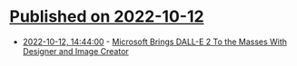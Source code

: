 # [Published on 2022-10-12](index.md)

* [2022-10-12, 14:44:00](https://tech.slashdot.org/story/22/10/12/1444259/microsoft-brings-dall-e-2-to-the-masses-with-designer-and-image-creator?utm_source=rss1.0mainlinkanon&utm_medium=feed) - [Microsoft Brings DALL-E 2 To the Masses With Designer and Image Creator](https://tech.slashdot.org/story/22/10/12/1444259/microsoft-brings-dall-e-2-to-the-masses-with-designer-and-image-creator?utm_source=rss1.0mainlinkanon&utm_medium=feed)

